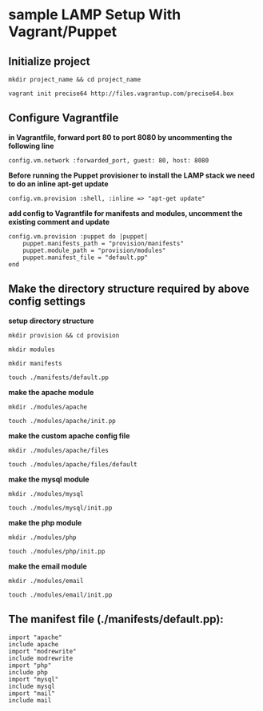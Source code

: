 # sample LAMP Setup With Vagrant/Puppet

## Initialize project

`mkdir project_name && cd project_name`

`vagrant init precise64 http://files.vagrantup.com/precise64.box`


## Configure Vagrantfile

__in Vagrantfile, forward port 80 to port 8080 by uncommenting the following line__

`config.vm.network :forwarded_port, guest: 80, host: 8080`


__Before running the Puppet provisioner to install the LAMP stack we need to do an inline apt-get update__

`config.vm.provision :shell, :inline => "apt-get update"`


__add config to Vagrantfile for manifests and modules, uncomment the existing comment and update__

	config.vm.provision :puppet do |puppet|
		puppet.manifests_path = "provision/manifests"
		puppet.module_path = "provision/modules"
		puppet.manifest_file = "default.pp"
	end

	
## Make the directory structure required by above config settings

__setup directory structure__

`mkdir provision && cd provision`

`mkdir modules`

`mkdir manifests`

`touch ./manifests/default.pp`


__make the apache module__

`mkdir ./modules/apache`

`touch ./modules/apache/init.pp`


__make the custom apache config file__

`mkdir ./modules/apache/files`

`touch ./modules/apache/files/default`


__make the mysql module__

`mkdir ./modules/mysql`

`touch ./modules/mysql/init.pp`


__make the php module__

`mkdir ./modules/php`

`touch ./modules/php/init.pp`


__make the email module__

`mkdir ./modules/email`

`touch ./modules/email/init.pp`


## The manifest file (./manifests/default.pp):

	import "apache"
	include apache
	import "modrewrite"
	include modrewrite
	import "php"
	include php
	import "mysql"
	include mysql
	import "mail"
	include mail
